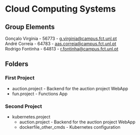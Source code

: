 # Cloud Computing Systems

## Group Elements

Gonçalo Virgínia - 56773 - g.virginia@campus.fct.unl.pt  
André Correia - 64783 - aas.correia@campus.fct.unl.pt  
Rodrigo Fontinha - 64813 - r.fontinha@campus.fct.unl.pt  

## Folders

### First Project

* auction.project - Backend for the auction project WebApp
* fun.project - Functions App

### Second Project

* kubernetes.project
  + auction.project - Backend for the auction project WebApp
  + dockerfile_other_cmds - Kubernetes configuration

